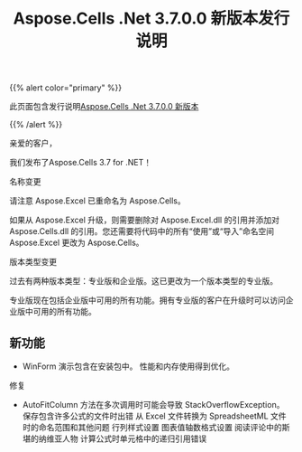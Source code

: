 ﻿---
title: Aspose.Cells .Net 3.7.0.0 新版本发行说明
type: docs
weight: 170
url: /zh/net/aspose-cells-net-3-7-0-0-new-release-release-notes/
---
{{% alert color="primary" %}} 

此页面包含发行说明[Aspose.Cells .Net 3.7.0.0 新版本](https://downloads.aspose.com/cells/net/new-releases/aspose.cells-.net-3.7.0.0-new-release/)

{{% /alert %}} 

亲爱的客户，

我们发布了Aspose.Cells 3.7 for .NET！

名称变更

请注意 Aspose.Excel 已重命名为 Aspose.Cells。

如果从 Aspose.Excel 升级，则需要删除对 Aspose.Excel.dll 的引用并添加对 Aspose.Cells.dll 的引用。您还需要将代码中的所有“使用”或“导入”命名空间 Aspose.Excel 更改为 Aspose.Cells。



版本类型变更

过去有两种版本类型：专业版和企业版。这已更改为一个版本类型的专业版。

专业版现在包括企业版中可用的所有功能。拥有专业版的客户在升级时可以访问企业版中可用的所有功能。


## **新功能**
- WinForm 演示包含在安装包中。
性能和内存使用得到优化。



修复

- AutoFitColumn 方法在多次调用时可能会导致 StackOverflowException。
保存包含许多公式的文件时出错
从 Excel 文件转换为 SpreadsheetML 文件时的命名范围和其他问题
行列样式设置
图表值轴数格式设置
阅读评论中的斯堪的纳维亚人物
计算公式时单元格中的递归引用错误


